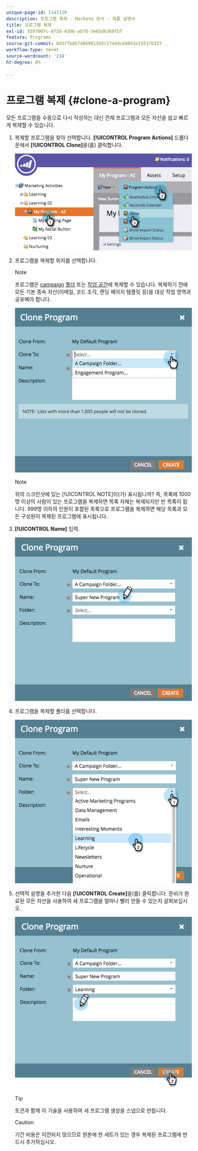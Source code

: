```yaml
---
unique-page-id: 1147110
description: 프로그램 복제 - Marketo 문서 - 제품 설명서
title: 프로그램 복제
exl-id: 5597007c-8f58-4306-ab78-3e65d6369fbf
feature: Programs
source-git-commit: 0d37fbdb7d08901458c1744dc68893e155176327
workflow-type: tm+mt
source-wordcount: '214'
ht-degree: 0%

---
```


# 프로그램 복제 {#clone-a-program}

모든 프로그램을 수동으로 다시 작성하는 대신 전체 프로그램과 모든 자산을 쉽고 빠르게 복제할 수 있습니다.

1. 복제할 프로그램을 찾아 선택합니다. **[!UICONTROL Program Actions]** 드롭다운에서 **[!UICONTROL Clone]**&#x200B;을(를) 클릭합니다.

   ![](assets/image2014-9-5-14-3a31-3a49.png)

1. 프로그램을 복제할 위치를 선택합니다.

   >[!NOTE]
   >
   >프로그램은 [campaign](/help/marketo/product-docs/core-marketo-concepts/miscellaneous/create-new-campaign-folder.md) [폴더](/help/marketo/product-docs/core-marketo-concepts/miscellaneous/create-new-campaign-folder.md) 또는 [작업 공간](/help/marketo/product-docs/administration/workspaces-and-person-partitions/create-a-new-workspace.md)에 복제할 수 있습니다. 복제하기 전에 모든 기본 종속 자산(이메일, 코드 조각, 랜딩 페이지 템플릿 등)을 대상 작업 영역과 공유해야 합니다.

   ![](assets/cloneto.png)

   >[!NOTE]
   >
   >위의 스크린샷에 있는 [!UICONTROL NOTE]이(가) 표시됩니까? 즉, 목록에 1000명 이상의 사람이 있는 프로그램을 복제하면 목록 자체는 복제되지만 빈 목록이 됩니다. 999명 이하의 인원이 포함된 목록으로 프로그램을 복제하면 해당 목록과 모든 구성원이 복제된 프로그램에 표시됩니다.

1. **[!UICONTROL Name]** 입력.

   ![](assets/cloneprogramname.png)

1. 프로그램을 복제할 폴더를 선택합니다.

   ![](assets/choosefolderclone.png)

1. 선택적 설명을 추가한 다음 **[!UICONTROL Create]**&#x200B;을(를) 클릭합니다. 준비가 완료된 모든 자산을 사용하여 새 프로그램을 얼마나 빨리 만들 수 있는지 살펴보십시오.

   ![](assets/createclone.png)

   >[!TIP]
   >
   >토큰과 함께 이 기술을 사용하여 새 프로그램 생성을 스냅으로 만듭니다.

   >[!CAUTION]
   >
   >기간 비용은 이전되지 않으므로 원본에 한 세트가 있는 경우 복제된 프로그램에 반드시 추가하십시오.
